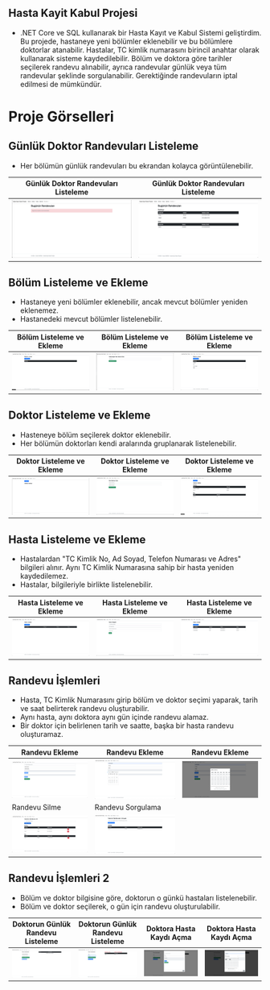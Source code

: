 ## Hasta Kayit Kabul Projesi
* .NET Core ve SQL kullanarak bir Hasta Kayıt ve Kabul Sistemi geliştirdim. Bu projede,
hastaneye yeni bölümler eklenebilir ve bu bölümlere doktorlar atanabilir. Hastalar, TC
kimlik numarasını birincil anahtar olarak kullanarak sisteme kaydedilebilir. Bölüm ve
doktora göre tarihler seçilerek randevu alınabilir, ayrıca randevular günlük veya tüm
randevular şeklinde sorgulanabilir. Gerektiğinde randevuların iptal edilmesi de
mümkündür.


# Proje Görselleri
## Günlük Doktor Randevuları Listeleme
* Her bölümün günlük randevuları bu ekrandan kolayca görüntülenebilir.
  
Günlük Doktor Randevuları Listeleme | Günlük Doktor Randevuları Listeleme |
------------ |------------ |
![](Photos/1.png) | ![](Photos/2.png) |

## Bölüm Listeleme ve Ekleme
* Hastaneye yeni bölümler eklenebilir, ancak mevcut bölümler yeniden eklenemez.
* Hastanedeki mevcut bölümler listelenebilir.

Bölüm Listeleme ve Ekleme | Bölüm Listeleme ve Ekleme | Bölüm Listeleme ve Ekleme | 
------------ |------------ | ------------ |
![](Photos/3.png) | ![](Photos/4.png) | ![](Photos/5.png) |

## Doktor Listeleme ve Ekleme
* Hasteneye bölüm seçilerek doktor eklenebilir.
* Her bölümün doktorları kendi aralarında gruplanarak listelenebilir.

Doktor Listeleme ve Ekleme | Doktor Listeleme ve Ekleme | Doktor Listeleme ve Ekleme | 
------------ |------------ | ------------ |
![](Photos/6.png) | ![](Photos/7.png) | ![](Photos/8.png) |

## Hasta Listeleme ve Ekleme
* Hastalardan "TC Kimlik No, Ad Soyad, Telefon Numarası ve Adres" bilgileri alınır. Aynı TC Kimlik Numarasına sahip bir hasta yeniden kaydedilemez.
* Hastalar, bilgileriyle birlikte listelenebilir.
  
Hasta Listeleme ve Ekleme | Hasta Listeleme ve Ekleme | Hasta Listeleme ve Ekleme | 
------------ |------------ | ------------ |
![](Photos/9.png) | ![](Photos/10.png) | ![](Photos/11.png) |

## Randevu İşlemleri 
* Hasta, TC Kimlik Numarasını girip bölüm ve doktor seçimi yaparak, tarih ve saat belirterek randevu oluşturabilir.
* Aynı hasta, aynı doktora aynı gün içinde randevu alamaz.
* Bir doktor için belirlenen tarih ve saatte, başka bir hasta randevu oluşturamaz.

Randevu Ekleme | Randevu Ekleme | Randevu Ekleme | 
------------ |------------ | ------------ |
![](Photos/12.png) | ![](Photos/13.png) | ![](Photos/14.png) |
Randevu Silme | Randevu Sorgulama | 
![](Photos/15.png) | ![](Photos/16.png) |

## Randevu İşlemleri 2
* Bölüm ve doktor bilgisine göre, doktorun o günkü hastaları listelenebilir.
* Bölüm ve doktor seçilerek, o gün için randevu oluşturulabilir.

Doktorun Günlük Randevu Listeleme | Doktorun Günlük Randevu Listeleme | Doktora Hasta Kaydı Açma | Doktora Hasta Kaydı Açma | 
------------ |------------ | ------------ |------------ |
![](Photos/17.png) | ![](Photos/18.png) | ![](Photos/19.png) |![](Photos/20.png) |


